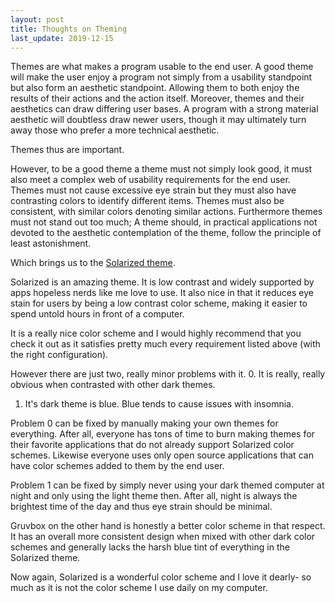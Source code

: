 ```yaml
---
layout: post
title: Thoughts on Theming
last_update: 2019-12-15
---
```


Themes are what makes a program usable to the end user. A good theme will make the user
enjoy a program not simply from a usability standpoint but also form an aesthetic
standpoint. Allowing them to both enjoy the results of their actions and the action
itself. Moreover, themes and their aesthetics can draw differing user bases. A program
with a strong material aesthetic will doubtless draw newer users, though it may ultimately
turn away those who prefer a more technical aesthetic.

Themes thus are important.

However, to be a good theme a theme must not simply look good, it must also meet a complex
web of usability requirements for the end user. Themes must not cause excessive eye strain
but they must also have contrasting colors to identify different items. Themes must also
be consistent, with similar colors denoting similar actions. Furthermore themes must not
stand out too much; A theme should, in practical applications not devoted to the aesthetic
contemplation of the theme, follow the principle of least astonishment.

Which brings us to the [Solarized theme](https://ethanschoonover.com/solarized/).

Solarized is an amazing theme. It is low contrast and widely supported by apps hopeless
nerds like me love to use. It also nice in that it reduces eye stain for users by being a
low contrast color scheme, making it easier to spend untold hours in front of a computer.

It is a really nice color scheme and I would highly recommend that you check it out as it
satisfies pretty much every requirement listed above (with the right configuration).

However there are just two, really minor problems with it.
0. It is really, really obvious when contrasted with other dark themes.
1. It's dark theme is blue. Blue tends to cause issues with insomnia.

Problem 0 can be fixed by manually making your own themes for everything. After all,
everyone has tons of time to burn making themes for their favorite applications that
do not already support Solarized color schemes. Likewise everyone uses only open source
applications that can have color schemes added to them by the end user.

Problem 1 can be fixed by simply never using your dark themed computer at night and only
using the light theme then. After all, night is always the brightest time of the day and
thus eye strain should be minimal.

Gruvbox on the other hand is honestly a better color scheme in that respect. It has an
overall more consistent design when mixed with other dark color schemes and generally
lacks the harsh blue tint of everything in the Solarized theme.

Now again, Solarized is a wonderful color scheme and I love it dearly- so much as it is
not the color scheme I use daily on my computer.
